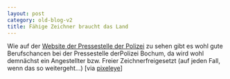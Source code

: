 ```yaml
---
layout: post
category: old-blog-v2
title: Fähige Zeichner braucht das Land
---
```


Wie auf der [Website der Pressestelle der Polizei](http://www.polizeipresse.de/p_story.htx?nr=500751&action=bigpic&att=24963) zu sehen gibt es wohl gute Berufschancen bei der Pressestelle derPolizei Bochum, da wird wohl demnächst ein Angestellter bzw. Freier Zeichnerfreigesetzt (auf jeden Fall, wenn das so weitergeht...) [via [pixeleye](http://pixeleye.blogger.de/stories/26009/)]

